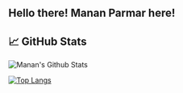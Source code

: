## Hello there! Manan Parmar here!

## &#x1f4c8; GitHub Stats
![Manan's Github Stats](https://github-readme-stats-sigma-five.vercel.app/api?username=mananv1791&show_icons=true&count_private=true&theme=radical)

[![Top Langs](https://github-readme-stats-sigma-five.vercel.app/api/top-langs/?username=mananv1791&layout=compact&hide=c%23,jupyter%20notebook&theme=dark)](https://github.com/mananv1791)
